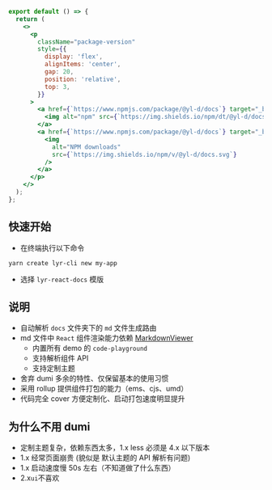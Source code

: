 ```jsx | pureReact
export default () => {
  return (
    <>
      <p
        className="package-version"
        style={{
          display: 'flex',
          alignItems: 'center',
          gap: 20,
          position: 'relative',
          top: 3,
        }}
      >
        <a href={`https://www.npmjs.com/package/@yl-d/docs`} target="_blank">
          <img alt="npm" src={`https://img.shields.io/npm/dt/@yl-d/docs`} />
        </a>
        <a href={`https://www.npmjs.com/package/@yl-d/docs`} target="_blank">
          <img
            alt="NPM downloads"
            src={`https://img.shields.io/npm/v/@yl-d/docs.svg`}
          />
        </a>
      </p>
    </>
  );
};
```

## 快速开始

- 在终端执行以下命令

```shell
yarn create lyr-cli new my-app
```

- 选择 `lyr-react-docs` 模版

## 说明

- 自动解析 `docs` 文件夹下的 `md` 文件生成路由
- md 文件中 `React` 组件渲染能力依赖 [MarkdownViewer](https://packages.yunliang.cloud#/shared/components/markdown-viewer)
  - 内置所有 demo 的 `code-playground`
  - 支持解析组件 API
  - 支持定制主题
- 舍弃 dumi 多余的特性、仅保留基本的使用习惯
- 采用 rollup 提供组件打包的能力（ems、cjs、umd）
- 代码完全 cover 方便定制化、启动打包速度明显提升

## 为什么不用 dumi

- 定制主题复杂，依赖东西太多，1.x less 必须是 4.x 以下版本
- 1.x 经常页面崩贵 (貌似是 默认主题的 API 解析有问题)
- 1.x 启动速度慢 50s 左右（不知道做了什么东西）
- 2.x`ui`不喜欢
